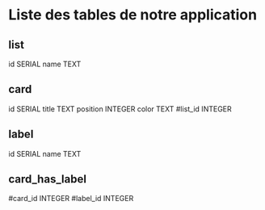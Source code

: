 # Liste des tables de notre application

## list
id SERIAL
name TEXT

## card
id SERIAL
title TEXT
position INTEGER
color TEXT
#list_id INTEGER

## label
id SERIAL
name TEXT

## card_has_label
#card_id INTEGER
#label_id INTEGER
